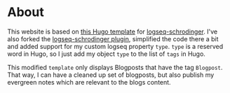 # About

This website is based on [this Hugo template](https://github.com/CharlesChiuGit/Logseq-Hugo-Template) for [logseq-schrodinger](https://github.com/sawhney17/logseq-schrodinger). I've also forked the [logseq-schrodinger plugin](https://github.com/lezuber/logseq-schrodinger), simplified the code there a bit and added support for my custom logseq property `type`. `type` is a reserved word in Hugo, so I just add my object `type` to the list of `tags` in Hugo.

This modified `template` only displays Blogposts that have the tag `Blogpost`. That way, I can have a cleaned up set of blogposts, but also publish my evergreen notes which are relevant to the blogs content.
